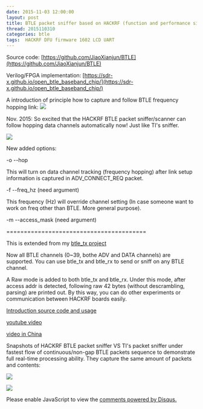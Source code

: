 ```yaml
---
date: 2015-11-03 12:00:00
layout: post
title: BTLE packet sniffer based on HACKRF (function and performance similar to TI's packet sniffer)
thread: 2015110310
categories: btle
tags:  HACKRF DFU firmware 1602 LCD UART
---
```


Source code: [https://github.com/JiaoXianjun/BTLE](https://github.com/JiaoXianjun/BTLE)

Verilog/FPGA implementation: [https://sdr-x.github.io/open_btle_baseband_chip/](https://sdr-x.github.io/open_btle_baseband_chip/)

A introduction of principle how to capture and follow BTLE frequency hopping link:
![](../media/HACKRF-BTLE-sniffer.png)

Nov. 2015: So excited that the HACKRF BTLE packet sniffer/scanner can follow hopping data channels automatically now! Just like TI's sniffer.

![](../media/cap-freq-hopping.png)

New added options:

-o --hop

This will turn on data channel tracking (frequency hopping) after link setup information is captured in ADV_CONNECT_REQ packet.

-f --freq_hz (need argument)

This frequency (Hz) will override channel setting (In case someone want to work on freq other than BTLE. More general purpose).

-m --access_mask (need argument)

========================================

This is extended from my [btle_tx project](https://goo.gl/LS6lKt)

Now all BTLE channels (0~39, bothe ADV and DATA channels) are supported. You can use btle_tx and btle_rx to send or sniff on any BTLE channel.

A Raw mode is added to both btle_tx and btle_rx. Under this mode, after access addr is detected, following raw 42 bytes (without descrambling, parsing) are printed out. By this way, you can do other experiments or communication between HACKRF boards easily.

[Introduction source code and usage](https://github.com/JiaoXianjun/BTLE)

[youtube video](https://youtu.be/9LDPhOF2yyw)

[video in China](https://vimeo.com/144574631)

Snapshots of HACKRF BTLE packet sniffer VS TI's packet sniffer under fastest flow of continuous/non-gap BTLE packets sequence to demonstrate full real-time processing ability. They capture the same amount of packets and contents:

![](../media/mine-btle-sniffer2.png)

![](../media/TI3.png)

<div id="disqus_thread"></div>
<script type="text/javascript">
    /* * * CONFIGURATION VARIABLES: EDIT BEFORE PASTING INTO YOUR WEBPAGE * * */
    var disqus_shortname = 'jiaoxianjun'; // required: replace example with your forum shortname

    /* * * DON'T EDIT BELOW THIS LINE * * */
    (function() {
        var dsq = document.createElement('script'); dsq.type = 'text/javascript'; dsq.async = true;
        dsq.src = '//' + disqus_shortname + '.disqus.com/embed.js';
        (document.getElementsByTagName('head')[0] || document.getElementsByTagName('body')[0]).appendChild(dsq);
    })();
</script>
<noscript>Please enable JavaScript to view the <a href="http://disqus.com/?ref_noscript">comments powered by Disqus.</a></noscript>


<!-- Global site tag (gtag.js) - Google Analytics -->
<script async src="https://www.googletagmanager.com/gtag/js?id=G-01GGQ8JZW7"></script>
<script>
  window.dataLayer = window.dataLayer || [];
  function gtag(){dataLayer.push(arguments);}
  gtag('js', new Date());

  gtag('config', 'G-01GGQ8JZW7');
</script>

<script async src="https://pagead2.googlesyndication.com/pagead/js/adsbygoogle.js?client=ca-pub-1542618827905251"
     crossorigin="anonymous"></script>
     
